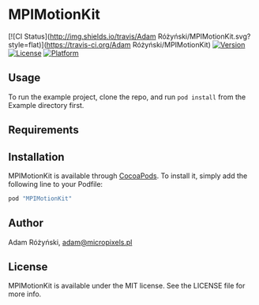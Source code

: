 # MPIMotionKit

[![CI Status](http://img.shields.io/travis/Adam Różyński/MPIMotionKit.svg?style=flat)](https://travis-ci.org/Adam Różyński/MPIMotionKit)
[![Version](https://img.shields.io/cocoapods/v/MPIMotionKit.svg?style=flat)](http://cocoapods.org/pods/MPIMotionKit)
[![License](https://img.shields.io/cocoapods/l/MPIMotionKit.svg?style=flat)](http://cocoapods.org/pods/MPIMotionKit)
[![Platform](https://img.shields.io/cocoapods/p/MPIMotionKit.svg?style=flat)](http://cocoapods.org/pods/MPIMotionKit)

## Usage

To run the example project, clone the repo, and run `pod install` from the Example directory first.

## Requirements

## Installation

MPIMotionKit is available through [CocoaPods](http://cocoapods.org). To install
it, simply add the following line to your Podfile:

```ruby
pod "MPIMotionKit"
```

## Author

Adam Różyński, adam@micropixels.pl

## License

MPIMotionKit is available under the MIT license. See the LICENSE file for more info.
